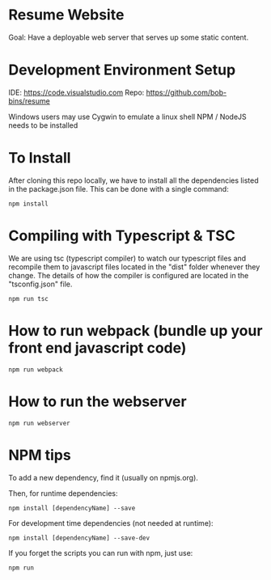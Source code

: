 Resume Website
==============

Goal: Have a deployable web server that serves up some static content.

# Development Environment Setup

IDE: https://code.visualstudio.com
Repo: https://github.com/bob-bins/resume

Windows users may use Cygwin to emulate a linux shell
NPM / NodeJS needs to be installed

# To Install

After cloning this repo locally, we have to install all the dependencies listed in the package.json
file. This can be done with a single command:

    npm install

# Compiling with Typescript & TSC

We are using tsc (typescript compiler) to watch our typescript files and recompile them
to javascript files located in the "dist" folder whenever they change. The details of
how the compiler is configured are located in the "tsconfig.json" file.

    npm run tsc

# How to run webpack (bundle up your front end javascript code)

    npm run webpack

# How to run the webserver

    npm run webserver

# NPM tips

To add a new dependency, find it (usually on npmjs.org).

Then, for runtime dependencies:

    npm install [dependencyName] --save

For development time dependencies (not needed at runtime):

    npm install [dependencyName] --save-dev

If you forget the scripts you can run with npm, just use:

    npm run